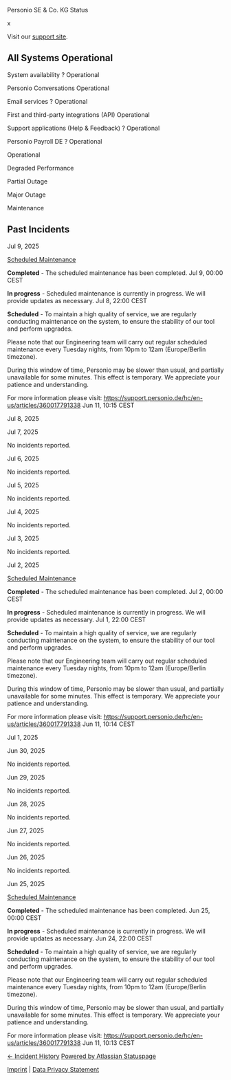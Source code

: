Personio SE & Co. KG Status

[](https://www.personio.de/)

[](https://status.personio.de/#)

[](https://status.personio.de/#updates-dropdown-support)  x

 Visit our [support site](https://support.personio.de/hc/en-us).

 All Systems Operational
----------

 System availability ?  Operational

 Personio Conversations  Operational

 Email services ?  Operational

 First and third-party integrations (API)  Operational

 Support applications (Help & Feedback) ?  Operational

 Personio Payroll DE ?  Operational

 Operational

 Degraded Performance

 Partial Outage

 Major Outage

 Maintenance

Past Incidents
----------

Jul  9, 2025

[Scheduled Maintenance](https://status.personio.de/incidents/5zfpd2zz9z5p)

**Completed** - The scheduled maintenance has been completed.
 Jul  9, 00:00 CEST

**In progress** - Scheduled maintenance is currently in progress. We will provide updates as necessary.
 Jul  8, 22:00 CEST

**Scheduled** - To maintain a high quality of service, we are regularly conducting maintenance on the system, to ensure the stability of our tool and perform upgrades.

Please note that our Engineering team will carry out regular scheduled maintenance every Tuesday nights, from 10pm to 12am (Europe/Berlin timezone).

During this window of time, Personio may be slower than usual, and partially unavailable for some minutes. This effect is temporary. We appreciate your patience and understanding.

For more information please visit: <https://support.personio.de/hc/en-us/articles/360017791338>
 Jun 11, 10:15 CEST

Jul  8, 2025

Jul  7, 2025

No incidents reported.

Jul  6, 2025

No incidents reported.

Jul  5, 2025

No incidents reported.

Jul  4, 2025

No incidents reported.

Jul  3, 2025

No incidents reported.

Jul  2, 2025

[Scheduled Maintenance](https://status.personio.de/incidents/glt1m3tq08vt)

**Completed** - The scheduled maintenance has been completed.
 Jul  2, 00:00 CEST

**In progress** - Scheduled maintenance is currently in progress. We will provide updates as necessary.
 Jul  1, 22:00 CEST

**Scheduled** - To maintain a high quality of service, we are regularly conducting maintenance on the system, to ensure the stability of our tool and perform upgrades.

Please note that our Engineering team will carry out regular scheduled maintenance every Tuesday nights, from 10pm to 12am (Europe/Berlin timezone).

During this window of time, Personio may be slower than usual, and partially unavailable for some minutes. This effect is temporary. We appreciate your patience and understanding.

For more information please visit: <https://support.personio.de/hc/en-us/articles/360017791338>
 Jun 11, 10:14 CEST

Jul  1, 2025

Jun 30, 2025

No incidents reported.

Jun 29, 2025

No incidents reported.

Jun 28, 2025

No incidents reported.

Jun 27, 2025

No incidents reported.

Jun 26, 2025

No incidents reported.

Jun 25, 2025

[Scheduled Maintenance](https://status.personio.de/incidents/xjh2whjp1yq5)

**Completed** - The scheduled maintenance has been completed.
 Jun 25, 00:00 CEST

**In progress** - Scheduled maintenance is currently in progress. We will provide updates as necessary.
 Jun 24, 22:00 CEST

**Scheduled** - To maintain a high quality of service, we are regularly conducting maintenance on the system, to ensure the stability of our tool and perform upgrades.

Please note that our Engineering team will carry out regular scheduled maintenance every Tuesday nights, from 10pm to 12am (Europe/Berlin timezone).

During this window of time, Personio may be slower than usual, and partially unavailable for some minutes. This effect is temporary. We appreciate your patience and understanding.

For more information please visit: <https://support.personio.de/hc/en-us/articles/360017791338>
 Jun 11, 10:13 CEST

[← Incident History](https://status.personio.de/history) [Powered by Atlassian Statuspage](https://www.atlassian.com/software/statuspage?utm_campaign=status.personio.de&utm_content=SP-notifications&utm_medium=powered-by&utm_source=inapp)

[Imprint](https://www.personio.de/impressum/) | [Data Privacy Statement](https://www.personio.de/datenschutzerklaerung/)
